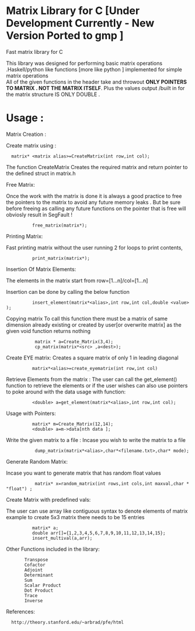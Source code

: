 # Matrix Library for C [Under Development Currently - New Version   Ported to gmp ]

Fast matrix library for C 

This library was designed for performing basic matrix operations .Haskell/python like functions [more like python   ] implemented for simple matrix operations   
All of the given functions in the header take and throwout <b>ONLY POINTERS TO MATRIX . NOT THE MATRIX ITSELF</b>.
Plus the values output /built in for the matrix structure IS ONLY DOUBLE .

# Usage :

Matrix Creation  :

Create matrix using :
        
       
      matrix* <matrix alias>=CreateMatrix(int row,int col);
      
      
The function CreateMatrix Creates the required matrix and return pointer to the defined struct in matrix.h

Free Matrix:

Once the work with the matrix is done it is always a good practice to free the pointers to the matrix to avoid any future memory leaks .
But be sure before freeing as calling any future functions on the pointer that is free will obviosly result in SegFault !
      
      
              free_matrix(matrix*);
Printing Matrix:

Fast printing matrix without the user running 2 for loops to print contents,
        
              print_matrix(matrix*);


Insertion Of Matrix Elements:

The elements in the matrix start from row=[1...n]/col=[1...n]

Insertion can be done by calling the below function 
            
              insert_element(matrix*<alias>,int row,int col,double <value> );
    
Copying matrix 
  To call this function there must be a matrix of same dimension already existing or created by user[or overwrite matrix] as the given void function  returns nothing 
              
               matrix * a=Create_Matrix(3,4);
               cp_matrix(matrix*<src> ,a<dest>);

Create EYE matrix:
  Creates a square matrix of only 1 in leading diagonal
  
              matrix*<alias>=create_eyematrix(int row,int col)

Retrieve Elements from the matrix :
  The user can call the get_element() function to retrieve the elements or if the user wishes can also use pointers to poke around with the data
  usage with function:
              
              <double> a=get_element(matrix*<alias>,int row,int col);
  Usage with Pointers:
              
              matrix* m=Create_Matrix(12,14);
              <double> a=m->data[nth data ];
  
Write the given matrix to a file :
Incase you wish to write the matrix to a file 
              
                
               dump_matrix(matrix*<alias>,char*<filename.txt>,char* mode);
               


Generate Random Matrix:

Incase you want to generate matrix that has random float values 

                
               matrix* x=random_matrix(int rows,int cols,int maxval,char * "float") ;
               
               
Create Matrix with predefined vals:


  The user can use array like contiguous syntax to denote elements of matrix 
  example
   to create 5x3 matrix there needs to be 15 entries 
              
              matrix* a;
              double arr[]={1,2,3,4,5,6,7,8,9,10,11,12,13,14,15};
              insert_multival(a,arr);
              

Other Functions included in the library:




           Transpose    
           Cofactor
           Adjoint 
           Determinant
           Sum 
           Scalar Product
           Dot Product
           Trace 
           Inverse
   
 
 
References:

      http://theory.stanford.edu/~arbrad/pfe/html
